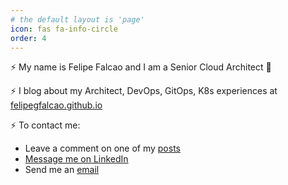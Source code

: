 ```yaml
---
# the default layout is 'page'
icon: fas fa-info-circle
order: 4
---
```


⚡ My name is Felipe Falcao and I am a Senior Cloud Architect 🚀

⚡ I blog about my Architect, DevOps, GitOps, K8s experiences at [felipegfalcao.github.io](https://felipegfalcao.github.io)

⚡ To contact me:

- Leave a comment on one of my [posts](https://felipegfalcao.github.io)
- [Message me on LinkedIn](https://www.linkedin.com/in/felipegfalcao/)
- Send me an [email](mailto:felipegfalcao.dev@gmail.com)
